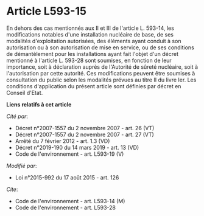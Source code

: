 # Article L593-15

En dehors des cas mentionnés aux II et III de l'article L. 593-14, les modifications notables d'une installation nucléaire de
base, de ses modalités d'exploitation autorisées, des éléments ayant conduit à son autorisation ou à son autorisation de mise
en service, ou de ses conditions de démantèlement pour les installations ayant fait l'objet d'un décret mentionné à l'article
L. 593-28 sont soumises, en fonction de leur importance, soit à déclaration auprès de l'Autorité de sûreté nucléaire, soit à
l'autorisation par cette autorité. Ces modifications peuvent être soumises à consultation du public selon les modalités
prévues au titre II du livre Ier. Les conditions d'application du présent article sont définies par décret en Conseil d'Etat.

**Liens relatifs à cet article**

_Cité par_:

  - Décret n°2007-1557 du 2 novembre 2007 - art. 26 (VT)
  - Décret n°2007-1557 du 2 novembre 2007 - art. 27 (VT)
  - Arrêté du 7 février 2012 - art. 1.3 (VD)
  - Décret n°2019-190 du 14 mars 2019 - art. 13 (VD)
  - Code de l'environnement - art. L593-19 (V)

_Modifié par_:

  - Loi n°2015-992 du 17 août 2015 - art. 126

_Cite_:

  - Code de l'environnement - art. L593-14 (M)
  - Code de l'environnement - art. L593-28
